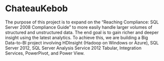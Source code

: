 ChateauKebob
============

The purpose of this project is to expand on the “Reaching Compliance: SQL Server 2008 Compliance Guide” to more easily handle larger volumes of structured and unstructured data.  The end goal is to gain richer and deeper insight using the latest analytics. To achieve this, we are building a Big Data-to-BI project involving HDInsight (Hadoop on Windows or Azure), SQL Server 2012, SQL Server Analysis Service 2012 Tabular, Integration Services, PowerPivot, and Power View. 
